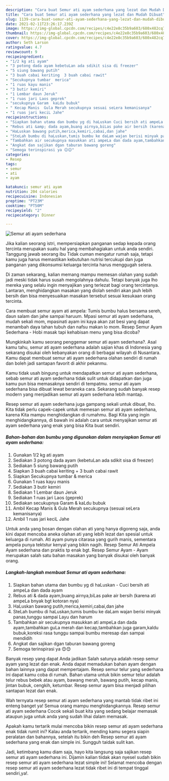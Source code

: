 ```yaml
---
description: "Cara buat Semur ati ayam sederhana yang lezat dan Mudah Dibuat"
title: "Cara buat Semur ati ayam sederhana yang lezat dan Mudah Dibuat"
slug: 1139-cara-buat-semur-ati-ayam-sederhana-yang-lezat-dan-mudah-dibuat
date: 2021-02-11T23:26:17.239Z
image: https://img-global.cpcdn.com/recipes/c4e22e8c35b9a603/680x482cq70/semur-ati-ayam-sederhana-foto-resep-utama.jpg
thumbnail: https://img-global.cpcdn.com/recipes/c4e22e8c35b9a603/680x482cq70/semur-ati-ayam-sederhana-foto-resep-utama.jpg
cover: https://img-global.cpcdn.com/recipes/c4e22e8c35b9a603/680x482cq70/semur-ati-ayam-sederhana-foto-resep-utama.jpg
author: Seth Larson
ratingvalue: 4.7
reviewcount: 9
recipeingredient:
- "1/2 kg ati ayam"
- "3 potong dada ayam kebetuLan ada sdikit sisa di freezer"
- "5 siung bawang putih"
- "3 buah cabai keriting  3 buah cabai rawit"
- "Secukupnya tumbar  merica"
- "1 ruas kayu manis"
- "3 butir kemiri"
- "1 Lembar daun Jeruk"
- "1 ruas jari Laos geprek"
- "secukupnya Garam  kaLdu bubuk"
- " Kecap Manis  Gula Merah secukupnya sesuai seLera kemanisanya"
- "1 ruas jari keciL Jahe"
recipeinstructions:
- "Siapkan bahan utama dan bumbu yg di haLuskan Cuci bersih ati ampeLa dan dada ayam"
- "Rebus ati &amp; dada ayam,buang airnya,biLas pake air bersih (karena ati ampeLa bnyak bgt kotoran nya)"
- "HaLuskan bawang putih,merica,kemiri,cabai,dan jahe"
- "SteLah bumbu di haLuskan,tumis bumbu ke daLam wajan berisi minyak panas,tunggu sampai Layu dan harum"
- "Tambahkan air secukupnya masukkan ati ampeLa dan dada ayam,tambahkan guLa merah dan kecap,tambahkan juga garam,kaldu bubuk,koreksi rasa tunggu sampai bumbu meresap dan sampai mendidih"
- "Angkat dan sajikan dgan taburan bawang goreng"
- "Semoga terinspirasi ya 😊😊"
categories:
- Resep
tags:
- semur
- ati
- ayam

katakunci: semur ati ayam 
nutrition: 204 calories
recipecuisine: Indonesian
preptime: "PT23M"
cooktime: "PT50M"
recipeyield: "2"
recipecategory: Dinner

---
```



![Semur ati ayam sederhana](https://img-global.cpcdn.com/recipes/c4e22e8c35b9a603/680x482cq70/semur-ati-ayam-sederhana-foto-resep-utama.jpg)

Jika kalian seorang istri, mempersiapkan panganan sedap kepada orang tercinta merupakan suatu hal yang membahagiakan untuk anda sendiri. Tanggung jawab seorang ibu Tidak cuman mengatur rumah saja, tetapi kamu juga harus memastikan kebutuhan nutrisi tercukupi dan juga panganan yang dikonsumsi keluarga tercinta harus menggugah selera.

Di zaman  sekarang, kalian memang mampu memesan olahan yang sudah jadi meski tidak harus susah mengolahnya dahulu. Tetapi banyak juga lho mereka yang selalu ingin menyajikan yang terlezat bagi orang tercintanya. Lantaran, menghidangkan masakan yang diolah sendiri akan jauh lebih bersih dan bisa menyesuaikan masakan tersebut sesuai kesukaan orang tercinta. 

Cara membuat semur ayam ati ampela: Tumis bumbu halus bersama sereh, daun salam dan jahe sampai haruum. Mpasi semur ati ayam sederhana, mudah sekali mom, mpasinati ayam ini kaya akan zat besi yang dapat menambah daya tahan tubuh dan nafsu makan lo mom. Resep Semur Ayam Sederhana - Hobi masak tapi kehabisan menu yang bisa dicoba?

Mungkinkah kamu seorang penggemar semur ati ayam sederhana?. Asal kamu tahu, semur ati ayam sederhana adalah sajian khas di Indonesia yang sekarang disukai oleh kebanyakan orang di berbagai wilayah di Nusantara. Kamu dapat membuat semur ati ayam sederhana olahan sendiri di rumah dan boleh jadi santapan favorit di akhir pekanmu.

Kamu tidak usah bingung untuk mendapatkan semur ati ayam sederhana, sebab semur ati ayam sederhana tidak sulit untuk didapatkan dan juga kamu pun bisa memasaknya sendiri di tempatmu. semur ati ayam sederhana bisa dibuat lewat beraneka cara. Sekarang sudah banyak resep modern yang menjadikan semur ati ayam sederhana lebih mantap.

Resep semur ati ayam sederhana juga gampang sekali untuk dibuat, lho. Kita tidak perlu capek-capek untuk memesan semur ati ayam sederhana, karena Kita mampu menghidangkan di rumahmu. Bagi Kita yang ingin menghidangkannya, di bawah ini adalah cara untuk menyajikan semur ati ayam sederhana yang enak yang bisa Kita buat sendiri.

<!--inarticleads1-->

##### Bahan-bahan dan bumbu yang digunakan dalam menyiapkan Semur ati ayam sederhana:

1. Gunakan 1/2 kg ati ayam
1. Sediakan 3 potong dada ayam (kebetuLan ada sdikit sisa di freezer)
1. Sediakan 5 siung bawang putih
1. Siapkan 3 buah cabai keriting + 3 buah cabai rawit
1. Siapkan Secukupnya tumbar &amp; merica
1. Gunakan 1 ruas kayu manis
1. Sediakan 3 butir kemiri
1. Sediakan 1 Lembar daun Jeruk
1. Sediakan 1 ruas jari Laos (geprek)
1. Sediakan secukupnya Garam &amp; kaLdu bubuk
1. Ambil  Kecap Manis &amp; Gula Merah secukupnya (sesuai seLera kemanisanya)
1. Ambil 1 ruas jari keciL Jahe


Untuk anda yang bosan dengan olahan ati yang hanya digoreng saja, anda kini dapat mencoba aneka olahan ati yang lebih lezat dan spesial untuk keluarga di rumah. Ati ayam punya citarasa yang gurih manis, sementara ampela punya tektstur kenyal yang bikin nagih. Resep Semur Ati Ampela Ayam sederhana dan praktis tp enak bgt. Resep Semur Ayam - Ayam merupakan salah satu bahan masakan yang banyak disukai oleh banyak orang. 

<!--inarticleads2-->

##### Langkah-langkah membuat Semur ati ayam sederhana:

1. Siapkan bahan utama dan bumbu yg di haLuskan - Cuci bersih ati ampeLa dan dada ayam
1. Rebus ati &amp; dada ayam,buang airnya,biLas pake air bersih (karena ati ampeLa bnyak bgt kotoran nya)
1. HaLuskan bawang putih,merica,kemiri,cabai,dan jahe
1. SteLah bumbu di haLuskan,tumis bumbu ke daLam wajan berisi minyak panas,tunggu sampai Layu dan harum
1. Tambahkan air secukupnya masukkan ati ampeLa dan dada ayam,tambahkan guLa merah dan kecap,tambahkan juga garam,kaldu bubuk,koreksi rasa tunggu sampai bumbu meresap dan sampai mendidih
1. Angkat dan sajikan dgan taburan bawang goreng
1. Semoga terinspirasi ya 😊😊


Banyak resep yang dapat Anda jadikan Salah satunya adalah resep semur ayam yang lezat dan enak. Anda dapat memadukan bahan ayam dengan bahan lainnya yang dapat mempertajam. Resep semur telur yang sederhana ini dapat kamu coba di rumah. Bahan utama untuk bikin semur telur adalah telur rebus bebek atau ayam, bawang merah, bawang putih, kecap manis, jintan bubuk, cengkih, ketumbar. Resep semur ayam bisa menjadi pilihan santapan lezat dan enak. 

Wah ternyata resep semur ati ayam sederhana yang mantab tidak ribet ini enteng banget ya! Semua orang mampu menghidangkannya. Resep semur ati ayam sederhana Cocok sekali buat kita yang sedang belajar memasak ataupun juga untuk anda yang sudah lihai dalam memasak.

Apakah kamu tertarik mulai mencoba bikin resep semur ati ayam sederhana enak tidak rumit ini? Kalau anda tertarik, mending kamu segera siapin peralatan dan bahannya, setelah itu bikin deh Resep semur ati ayam sederhana yang enak dan simple ini. Sungguh taidak sulit kan. 

Jadi, ketimbang kamu diam saja, hayo kita langsung saja sajikan resep semur ati ayam sederhana ini. Dijamin kalian tiidak akan nyesel sudah bikin resep semur ati ayam sederhana lezat simple ini! Selamat mencoba dengan resep semur ati ayam sederhana lezat tidak ribet ini di tempat tinggal sendiri,ya!.

